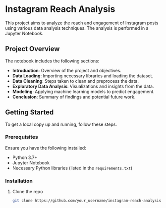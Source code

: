 # Instagram Reach Analysis

This project aims to analyze the reach and engagement of Instagram posts using various data analysis techniques. The analysis is performed in a Jupyter Notebook.

## Project Overview

The notebook includes the following sections:
- **Introduction**: Overview of the project and objectives.
- **Data Loading**: Importing necessary libraries and loading the dataset.
- **Data Cleaning**: Steps taken to clean and preprocess the data.
- **Exploratory Data Analysis**: Visualizations and insights from the data.
- **Modeling**: Applying machine learning models to predict engagement.
- **Conclusion**: Summary of findings and potential future work.

## Getting Started

To get a local copy up and running, follow these steps.

### Prerequisites

Ensure you have the following installed:
- Python 3.7+
- Jupyter Notebook
- Necessary Python libraries (listed in the `requirements.txt`)

### Installation

1. Clone the repo
   ```sh
   git clone https://github.com/your_username/instagram-reach-analysis.git
